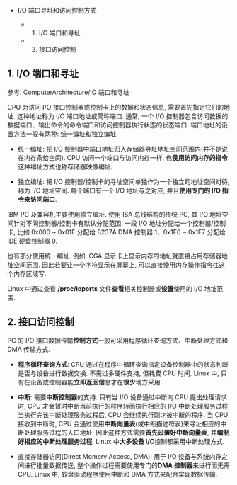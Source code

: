 -  I/O 端口寻址和访问控制方式

    - 1. I/O 端口和寻址

    - 2. 接口访问控制

## 1. I/O 端口和寻址

参考: ComputerArchitecture/IO 端口和寻址

CPU 为访问 I/O 接口控制器或控制卡上的数据和状态信息, 需要首先指定它们的地址. 这种地址称为 I/O 端口地址或简称端口. 通常, 一个 I/O 控制器包含访问数据的数据端口、输出命令的命令端口和访问控制器执行状态的状态端口. 端口地址的设置方法一般有两种: 统一编址和独立编址.

- 统一编址: 把 I/O 控制器中端口地址归入存储器寻址地址空间范围内(并不是说在内存条给空间). CPU 访问一个端口与访问内存一样, 也**使用访问内存的指令**. 这种编址方式也称存储器映像编址.

- 独立编址: 把 I/O 控制器/控制卡的寻址空间单独作为一个独立的地址空间对待, 称为 I/O 地址空间. 每个端口有一个 I/O 地址与之对应, 并且**使用专门的 I/O 指令来访问端口**.

IBM PC 及兼容机主要使用独立编址. 使用 ISA 总线结构的传统 PC, 其 I/O 地址空间针对不同控制器/控制卡有默认分配范围. 一段 I/O 地址分配给一个控制器/控制卡, 比如 0x000 ~ 0x01F 分配给 8237A DMA 控制器 1、0x1F0 ~ 0x1F7 分配给 IDE 硬盘控制器 0.

也有部分使用统一编址. 例如, CGA 显示卡上显示内存的地址就直接占用存储器地址空间范围. 因此若要让一个字符显示在屏幕上, 可以直接使用内存操作指令往这个内存区域写.

Linux 中通过查看 **/proc/ioports** 文件**查看**相关控制器或**设置**使用的 I/O 地址范围.

## 2. 接口访问控制

PC 的 I/O 接口数据传输**控制方式**一般可采用程序循环查询方式、中断处理方式和 DMA 传输方式.

- **程序循环查询方式**: CPU 通过在程序中循环查询指定设备控制器中的状态判断是否与设备进行数据交换. 不需过多硬件支持, 但耗费 CPU 时间. Linux 中, 只有在设备或控制器能**立即返回信**息才在**很少**地方采用.

- **中断**: 需要**中断控制器**的支持. 只有当 I/O 设备通过中断向 CPU 提出处理请求时, CPU 才会暂时中断当前执行的程序转而执行相应的 I/O 中断处理服务过程. 当执行完该中断处理服务过程后, CPU 会继续执行刚才被中断的程序. 当 CPU 接收到中断时, CPU 会通过使用**中断向量表**(或中断描述符表)来寻址相应的中断处理服务过程的入口地址. 因此这种方式需要**首先设置好中断向量表**, 并**编制好相应的中断处理服务过程**. Linux 中**大多设备 I/O**控制都采用中断处理方式.

- 直接存储器访问(Direct Momery Access, DMA): 用于 I/O 设备与系统内存之间进行批量数据传送, 整个操作过程需要使用专门的**DMA 控制器**来进行而无需 CPU. Linux 中, 软盘驱动程序使用中断和 DMA 方式来配合实现数据传输.